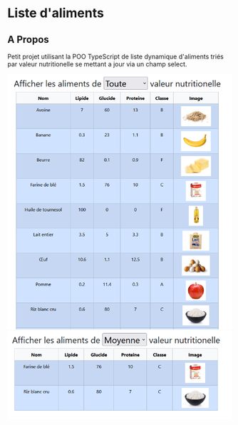 # Liste d'aliments

## A Propos <a name = "about"></a>

Petit projet utilisant la POO TypeScript de liste dynamique d'aliments triés par valeur nutritionelle se mettant a jour via un champ select.

![Aperçu](./screens/screen1.png)
![Aperçu](./screens/screen2.png)
